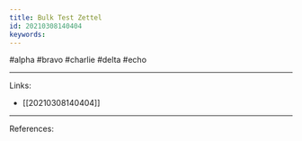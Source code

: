 ```yaml
---
title: Bulk Test Zettel
id: 20210308140404
keywords:
---
```

#alpha #bravo #charlie #delta #echo

---
Links:

- [[20210308140404]]

---
References:
